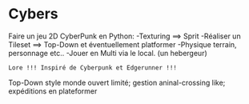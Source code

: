 # Cybers
Faire un jeu 2D CyberPunk en Python:
	-Texturing ==> Sprit
		-Réaliser un Tileset
		==> Top-Down et éventuellement platformer
	-Physique terrain, personnage etc..
	-Jouer en Multi via le local. (un hebergeur)
	
	Lore !!! Inspiré de Cyberpunk et Edgerunner !!!
Top-Down style monde ouvert limité; gestion aninal-crossing like; expéditions en plateformer